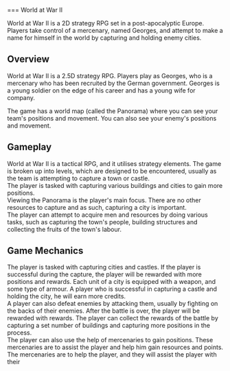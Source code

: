 
===
World at War II

World at War II is a 2D strategy RPG set in a post-apocalyptic Europe. Players take control of a mercenary, named Georges, and attempt to make a name for himself in the world by capturing and holding enemy cities.

## Overview

World at War II is a 2.5D strategy RPG. Players play as Georges, who is a mercenary who has been recruited by the German government. Georges is a young soldier on the edge of his career and has a young wife for company.   
  

The game has a world map (called the Panorama) where you can see your team's positions and movement. You can also see your enemy's positions and movement.  
 

## Gameplay

World at War II is a tactical RPG, and it utilises strategy elements. The game is broken up into levels, which are designed to be encountered, usually as the team is attempting to capture a town or castle.  
   The player is tasked with capturing various buildings and cities to gain more positions.  
    Viewing the Panorama is the player's main focus. There are no other resources to capture and as such, capturing a city is important.   
   The player can attempt to acquire men and resources by doing various tasks, such as capturing the town's people, building structures and collecting the fruits of the town's labour.  
  

## Game Mechanics

The player is tasked with capturing cities and castles. If the player is successful during the capture, the player will be rewarded with more positions and rewards. Each unit of a city is equipped with a weapon, and some type of armour. A player who is successful in capturing a castle and holding the city, he will earn more credits.  
   A player can also defeat enemies by attacking them, usually by fighting on the backs of their enemies. After the battle is over, the player will be rewarded with rewards. The player can collect the rewards of the battle by capturing a set number of buildings and capturing more positions in the process.  
   The player can also use the help of mercenaries to gain positions. These mercenaries are to assist the player and help him gain resources and points.  
   The mercenaries are to help the player, and they will assist the player with their
